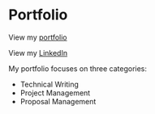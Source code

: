 # Portfolio

View my [portfolio](vdberger1030.wixsite.com/portfolio)

View my [LinkedIn](https://www.linkedin.com/in/vdberger/)

My portfolio focuses on three categories: 
* Technical Writing
* Project Management
* Proposal Management
